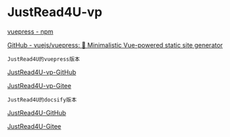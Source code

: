 # JustRead4U-vp

[vuepress - npm](https://www.npmjs.com/package/vuepress)

[GitHub - vuejs/vuepress: 📝 Minimalistic Vue-powered static site generator](https://github.com/vuejs/vuepress)

`JustRead4U的vuepress版本`

[JustRead4U-vp-GitHub](https://github.com/ahviplc/JustRead4U-vp)

[JustRead4U-vp-Gitee](https://gitee.com/ahviplc/JustRead4U-vp)

`JustRead4U的docsify版本`

[JustRead4U-GitHub](https://github.com/ahviplc/JustRead4U)

[JustRead4U-Gitee](https://gitee.com/ahviplc/JustRead4U)

